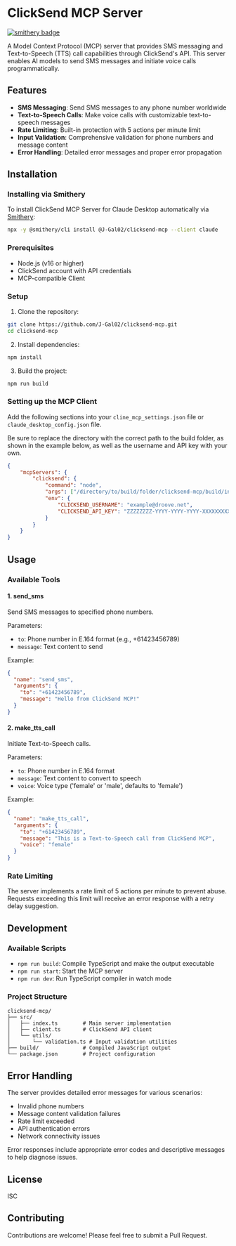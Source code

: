 # ClickSend MCP Server
[![smithery badge](https://smithery.ai/badge/@J-Gal02/clicksend-mcp)](https://smithery.ai/server/@J-Gal02/clicksend-mcp)

A Model Context Protocol (MCP) server that provides SMS messaging and Text-to-Speech (TTS) call capabilities through ClickSend's API. This server enables AI models to send SMS messages and initiate voice calls programmatically.

## Features

- **SMS Messaging**: Send SMS messages to any phone number worldwide
- **Text-to-Speech Calls**: Make voice calls with customizable text-to-speech messages
- **Rate Limiting**: Built-in protection with 5 actions per minute limit
- **Input Validation**: Comprehensive validation for phone numbers and message content
- **Error Handling**: Detailed error messages and proper error propagation

## Installation

### Installing via Smithery

To install ClickSend MCP Server for Claude Desktop automatically via [Smithery](https://smithery.ai/server/@J-Gal02/clicksend-mcp):

```bash
npx -y @smithery/cli install @J-Gal02/clicksend-mcp --client claude
```

### Prerequisites

- Node.js (v16 or higher)
- ClickSend account with API credentials
- MCP-compatible Client

### Setup

1. Clone the repository:
```bash
git clone https://github.com/J-Gal02/clicksend-mcp.git
cd clicksend-mcp
```

2. Install dependencies:
```bash
npm install
```

3. Build the project:
```bash
npm run build
```

### Setting up the MCP Client

Add the following sections into your `cline_mcp_settings.json` file or `claude_desktop_config.json` file.

Be sure to replace the directory with the correct path to the build folder, as shown in the example below, as well as the username and API key with your own.

```json
{
    "mcpServers": {
        "clicksend": {
            "command": "node",
            "args": ["/directory/to/build/folder/clicksend-mcp/build/index.js"],
            "env": {
                "CLICKSEND_USERNAME": "example@droove.net",
                "CLICKSEND_API_KEY": "ZZZZZZZZ-YYYY-YYYY-YYYY-XXXXXXXXXXXX"
            }
        }
    }
}
```

## Usage

### Available Tools

#### 1. send_sms
Send SMS messages to specified phone numbers.

Parameters:
- `to`: Phone number in E.164 format (e.g., +61423456789)
- `message`: Text content to send

Example:
```json
{
  "name": "send_sms",
  "arguments": {
    "to": "+61423456789",
    "message": "Hello from ClickSend MCP!"
  }
}
```

#### 2. make_tts_call
Initiate Text-to-Speech calls.

Parameters:
- `to`: Phone number in E.164 format
- `message`: Text content to convert to speech
- `voice`: Voice type ('female' or 'male', defaults to 'female')

Example:
```json
{
  "name": "make_tts_call",
  "arguments": {
    "to": "+61423456789",
    "message": "This is a Text-to-Speech call from ClickSend MCP",
    "voice": "female"
  }
}
```

### Rate Limiting

The server implements a rate limit of 5 actions per minute to prevent abuse. Requests exceeding this limit will receive an error response with a retry delay suggestion.

## Development

### Available Scripts

- `npm run build`: Compile TypeScript and make the output executable
- `npm run start`: Start the MCP server
- `npm run dev`: Run TypeScript compiler in watch mode

### Project Structure

```
clicksend-mcp/
├── src/
│   ├── index.ts        # Main server implementation
│   ├── client.ts       # ClickSend API client
│   └── utils/
│       └── validation.ts # Input validation utilities
├── build/              # Compiled JavaScript output
└── package.json        # Project configuration
```

## Error Handling

The server provides detailed error messages for various scenarios:

- Invalid phone numbers
- Message content validation failures
- Rate limit exceeded
- API authentication errors
- Network connectivity issues

Error responses include appropriate error codes and descriptive messages to help diagnose issues.

## License

ISC

## Contributing

Contributions are welcome! Please feel free to submit a Pull Request.
